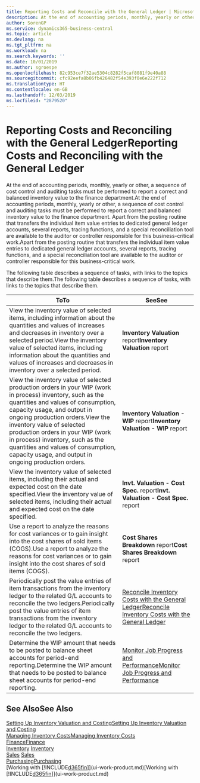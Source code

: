 ```yaml
---
title: Reporting Costs and Reconcile with the General Ledger | Microsoft Docs
description: At the end of accounting periods, monthly, yearly or other, a sequence of cost control and auditing tasks must be performed to report a correct and balanced inventory value to the finance department. Apart from the posting routine that transfers the individual item value entries to dedicated general ledger accounts, several reports, tracing functions, and a special reconciliation tool are available to the auditor or controller responsible for this business-critical work.
author: SorenGP
ms.service: dynamics365-business-central
ms.topic: article
ms.devlang: na
ms.tgt_pltfrm: na
ms.workload: na
ms.search.keywords: ''
ms.date: 10/01/2019
ms.author: sgroespe
ms.openlocfilehash: 82c953ce7f32ae5304c8282f5caf8081f9e40a88
ms.sourcegitcommit: cfc92eefa8b06fb426482f54e393f0e6e222f712
ms.translationtype: HT
ms.contentlocale: en-GB
ms.lasthandoff: 12/03/2019
ms.locfileid: "2879520"
---
```

# <a name="reporting-costs-and-reconciling-with-the-general-ledger"></a><span data-ttu-id="6db23-104">Reporting Costs and Reconciling with the General Ledger</span><span class="sxs-lookup"><span data-stu-id="6db23-104">Reporting Costs and Reconciling with the General Ledger</span></span>
<span data-ttu-id="6db23-105">At the end of accounting periods, monthly, yearly or other, a sequence of cost control and auditing tasks must be performed to report a correct and balanced inventory value to the finance department.</span><span class="sxs-lookup"><span data-stu-id="6db23-105">At the end of accounting periods, monthly, yearly or other, a sequence of cost control and auditing tasks must be performed to report a correct and balanced inventory value to the finance department.</span></span> <span data-ttu-id="6db23-106">Apart from the posting routine that transfers the individual item value entries to dedicated general ledger accounts, several reports, tracing functions, and a special reconciliation tool are available to the auditor or controller responsible for this business-critical work.</span><span class="sxs-lookup"><span data-stu-id="6db23-106">Apart from the posting routine that transfers the individual item value entries to dedicated general ledger accounts, several reports, tracing functions, and a special reconciliation tool are available to the auditor or controller responsible for this business-critical work.</span></span>  

 <span data-ttu-id="6db23-107">The following table describes a sequence of tasks, with links to the topics that describe them.</span><span class="sxs-lookup"><span data-stu-id="6db23-107">The following table describes a sequence of tasks, with links to the topics that describe them.</span></span>   

|<span data-ttu-id="6db23-108">**To**</span><span class="sxs-lookup"><span data-stu-id="6db23-108">**To**</span></span>|<span data-ttu-id="6db23-109">**See**</span><span class="sxs-lookup"><span data-stu-id="6db23-109">**See**</span></span>|  
|------------|-------------|  
|<span data-ttu-id="6db23-110">View the inventory value of selected items, including information about the quantities and values of increases and decreases in inventory over a selected period.</span><span class="sxs-lookup"><span data-stu-id="6db23-110">View the inventory value of selected items, including information about the quantities and values of increases and decreases in inventory over a selected period.</span></span>|<span data-ttu-id="6db23-111">**Inventory Valuation** report</span><span class="sxs-lookup"><span data-stu-id="6db23-111">**Inventory Valuation** report</span></span>|  
|<span data-ttu-id="6db23-112">View the inventory value of selected production orders in your WIP (work in process) inventory, such as the quantities and values of consumption, capacity usage, and output in ongoing production orders.</span><span class="sxs-lookup"><span data-stu-id="6db23-112">View the inventory value of selected production orders in your WIP (work in process) inventory, such as the quantities and values of consumption, capacity usage, and output in ongoing production orders.</span></span>|<span data-ttu-id="6db23-113">**Inventory Valuation - WIP** report</span><span class="sxs-lookup"><span data-stu-id="6db23-113">**Inventory Valuation - WIP** report</span></span>|  
|<span data-ttu-id="6db23-114">View the inventory value of selected items, including their actual and expected cost on the date specified.</span><span class="sxs-lookup"><span data-stu-id="6db23-114">View the inventory value of selected items, including their actual and expected cost on the date specified.</span></span>|<span data-ttu-id="6db23-115">**Invt. Valuation - Cost Spec.** report</span><span class="sxs-lookup"><span data-stu-id="6db23-115">**Invt. Valuation - Cost Spec.** report</span></span>|  
|<span data-ttu-id="6db23-116">Use a report to analyze the reasons for cost variances or to gain insight into the cost shares of sold items (COGS).</span><span class="sxs-lookup"><span data-stu-id="6db23-116">Use a report to analyze the reasons for cost variances or to gain insight into the cost shares of sold items (COGS).</span></span>|<span data-ttu-id="6db23-117">**Cost Shares Breakdown** report</span><span class="sxs-lookup"><span data-stu-id="6db23-117">**Cost Shares Breakdown** report</span></span>|  
|<span data-ttu-id="6db23-118">Periodically post the value entries of item transactions from the inventory ledger to the related G/L accounts to reconcile the two ledgers.</span><span class="sxs-lookup"><span data-stu-id="6db23-118">Periodically post the value entries of item transactions from the inventory ledger to the related G/L accounts to reconcile the two ledgers.</span></span>|[<span data-ttu-id="6db23-119">Reconcile Inventory Costs with the General Ledger</span><span class="sxs-lookup"><span data-stu-id="6db23-119">Reconcile Inventory Costs with the General Ledger</span></span>](finance-how-to-post-inventory-costs-to-the-general-ledger.md)|  
|<span data-ttu-id="6db23-120">Determine the WIP amount that needs to be posted to balance sheet accounts for period-end reporting.</span><span class="sxs-lookup"><span data-stu-id="6db23-120">Determine the WIP amount that needs to be posted to balance sheet accounts for period-end reporting.</span></span>|[<span data-ttu-id="6db23-121">Monitor Job Progress and Performance</span><span class="sxs-lookup"><span data-stu-id="6db23-121">Monitor Job Progress and Performance</span></span>](projects-how-monitor-progress-performance.md)|

## <a name="see-also"></a><span data-ttu-id="6db23-122">See Also</span><span class="sxs-lookup"><span data-stu-id="6db23-122">See Also</span></span>  
[<span data-ttu-id="6db23-123">Setting Up Inventory Valuation and Costing</span><span class="sxs-lookup"><span data-stu-id="6db23-123">Setting Up Inventory Valuation and Costing</span></span>](finance-set-up-inventory-valuation-and-costing.md)  
[<span data-ttu-id="6db23-124">Managing Inventory Costs</span><span class="sxs-lookup"><span data-stu-id="6db23-124">Managing Inventory Costs</span></span>](finance-manage-inventory-costs.md)  
[<span data-ttu-id="6db23-125">Finance</span><span class="sxs-lookup"><span data-stu-id="6db23-125">Finance</span></span>](finance.md)  
<span data-ttu-id="6db23-126">[Inventory](inventory-manage-inventory.md) </span><span class="sxs-lookup"><span data-stu-id="6db23-126">[Inventory](inventory-manage-inventory.md) </span></span>  
<span data-ttu-id="6db23-127">[Sales](sales-manage-sales.md) </span><span class="sxs-lookup"><span data-stu-id="6db23-127">[Sales](sales-manage-sales.md) </span></span>  
[<span data-ttu-id="6db23-128">Purchasing</span><span class="sxs-lookup"><span data-stu-id="6db23-128">Purchasing</span></span>](purchasing-manage-purchasing.md)  
<span data-ttu-id="6db23-129">[Working with [!INCLUDE[d365fin](includes/d365fin_md.md)]](ui-work-product.md)</span><span class="sxs-lookup"><span data-stu-id="6db23-129">[Working with [!INCLUDE[d365fin](includes/d365fin_md.md)]](ui-work-product.md)</span></span>
